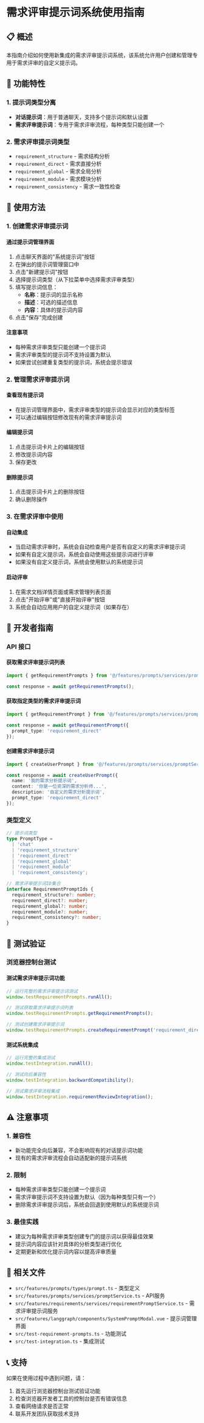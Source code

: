 # 需求评审提示词系统使用指南

## 📋 概述

本指南介绍如何使用新集成的需求评审提示词系统，该系统允许用户创建和管理专用于需求评审的自定义提示词。

## 🎯 功能特性

### 1. 提示词类型分离
- **对话提示词**：用于普通聊天，支持多个提示词和默认设置
- **需求评审提示词**：专用于需求评审流程，每种类型只能创建一个

### 2. 需求评审提示词类型
- `requirement_structure` - 需求结构分析
- `requirement_direct` - 需求直接分析  
- `requirement_global` - 需求全局分析
- `requirement_module` - 需求模块分析
- `requirement_consistency` - 需求一致性检查

## 🚀 使用方法

### 1. 创建需求评审提示词

#### 通过提示词管理界面
1. 点击聊天界面的"系统提示词"按钮
2. 在弹出的提示词管理窗口中
3. 点击"新建提示词"按钮
4. 选择提示词类型（从下拉菜单中选择需求评审类型）
5. 填写提示词信息：
   - **名称**：提示词的显示名称
   - **描述**：可选的描述信息
   - **内容**：具体的提示词内容
6. 点击"保存"完成创建

#### 注意事项
- 每种需求评审类型只能创建一个提示词
- 需求评审类型的提示词不支持设置为默认
- 如果尝试创建重复类型的提示词，系统会提示错误

### 2. 管理需求评审提示词

#### 查看现有提示词
- 在提示词管理界面中，需求评审类型的提示词会显示对应的类型标签
- 可以通过编辑按钮修改现有的需求评审提示词

#### 编辑提示词
1. 点击提示词卡片上的编辑按钮
2. 修改提示词内容
3. 保存更改

#### 删除提示词
1. 点击提示词卡片上的删除按钮
2. 确认删除操作

### 3. 在需求评审中使用

#### 自动集成
- 当启动需求评审时，系统会自动检查用户是否有自定义的需求评审提示词
- 如果有自定义提示词，系统会自动使用这些提示词进行评审
- 如果没有自定义提示词，系统会使用默认的系统提示词

#### 启动评审
1. 在需求文档详情页面或需求管理列表页面
2. 点击"开始评审"或"直接开始评审"按钮
3. 系统会自动应用用户的自定义提示词（如果存在）

## 🔧 开发者指南

### API 接口

#### 获取需求评审提示词列表
```typescript
import { getRequirementPrompts } from '@/features/prompts/services/promptService';

const response = await getRequirementPrompts();
```

#### 获取指定类型的需求评审提示词
```typescript
import { getRequirementPrompt } from '@/features/prompts/services/promptService';

const response = await getRequirementPrompt({ 
  prompt_type: 'requirement_direct' 
});
```

#### 创建需求评审提示词
```typescript
import { createUserPrompt } from '@/features/prompts/services/promptService';

const response = await createUserPrompt({
  name: '我的需求分析提示词',
  content: '你是一位资深的需求分析师...',
  description: '自定义的需求分析提示词',
  prompt_type: 'requirement_direct'
});
```

### 类型定义

```typescript
// 提示词类型
type PromptType = 
  | 'chat'
  | 'requirement_structure'
  | 'requirement_direct'
  | 'requirement_global'
  | 'requirement_module'
  | 'requirement_consistency';

// 需求评审提示词ID集合
interface RequirementPromptIds {
  requirement_structure?: number;
  requirement_direct?: number;
  requirement_global?: number;
  requirement_module?: number;
  requirement_consistency?: number;
}
```

## 🧪 测试验证

### 浏览器控制台测试

#### 测试需求评审提示词功能
```javascript
// 运行完整的需求评审提示词测试
window.testRequirementPrompts.runAll();

// 测试获取需求评审提示词列表
window.testRequirementPrompts.getRequirementPrompts();

// 测试创建需求评审提示词
window.testRequirementPrompts.createRequirementPrompt('requirement_direct');
```

#### 测试系统集成
```javascript
// 运行完整的集成测试
window.testIntegration.runAll();

// 测试向后兼容性
window.testIntegration.backwardCompatibility();

// 测试需求评审流程集成
window.testIntegration.requirementReviewIntegration();
```

## ⚠️ 注意事项

### 1. 兼容性
- 新功能完全向后兼容，不会影响现有的对话提示词功能
- 现有的需求评审流程会自动适配新的提示词系统

### 2. 限制
- 每种需求评审类型只能创建一个提示词
- 需求评审提示词不支持设置为默认（因为每种类型只有一个）
- 删除需求评审提示词后，系统会回退到使用默认的系统提示词

### 3. 最佳实践
- 建议为每种需求评审类型创建专门的提示词以获得最佳效果
- 提示词内容应该针对具体的分析类型进行优化
- 定期更新和优化提示词内容以提高评审质量

## 🔗 相关文件

- `src/features/prompts/types/prompt.ts` - 类型定义
- `src/features/prompts/services/promptService.ts` - API服务
- `src/features/requirements/services/requirementPromptService.ts` - 需求评审提示词服务
- `src/features/langgraph/components/SystemPromptModal.vue` - 提示词管理界面
- `src/test-requirement-prompts.ts` - 功能测试
- `src/test-integration.ts` - 集成测试

## 📞 支持

如果在使用过程中遇到问题，请：
1. 首先运行浏览器控制台测试验证功能
2. 检查浏览器开发者工具的控制台是否有错误信息
3. 查看网络请求是否正常
4. 联系开发团队获取技术支持
